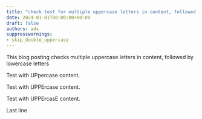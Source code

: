 ```yaml
---
title: "check test for multiple uppercase letters in content, followed by lowercase letters"
date: 2024-01-01T00:00:00+00:00
draft: false
authors: ads
suppresswarnings:
- skip_double_uppercase
---
```


This blog posting checks multiple uppercase letters in content, followed by lowercase letters

<!--more-->

Test with UPpercase content.

Test with UPPErcase content.

Test with UPPErcasE content.

Last line
